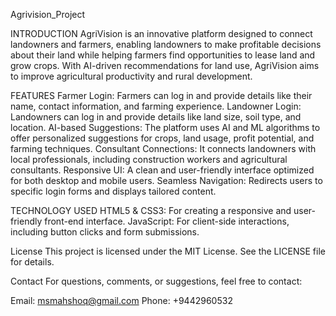 Agrivision_Project

INTRODUCTION
AgriVision is an innovative platform designed to connect landowners and farmers, enabling landowners to make profitable decisions about their land while helping farmers find opportunities to lease land and grow crops. With AI-driven recommendations for land use, AgriVision aims to improve agricultural productivity and rural development.

FEATURES
Farmer Login: Farmers can log in and provide details like their name, contact information, and farming experience.
Landowner Login: Landowners can log in and provide details like land size, soil type, and location.
AI-based Suggestions: The platform uses AI and ML algorithms to offer personalized suggestions for crops, land usage, profit potential, and farming techniques.
Consultant Connections: It connects landowners with local professionals, including construction workers and agricultural consultants.
Responsive UI: A clean and user-friendly interface optimized for both desktop and mobile users.
Seamless Navigation: Redirects users to specific login forms and displays tailored content.

TECHNOLOGY USED
HTML5 & CSS3: For creating a responsive and user-friendly front-end interface.
JavaScript: For client-side interactions, including button clicks and form submissions.

License
This project is licensed under the MIT License. See the LICENSE file for details.

Contact
For questions, comments, or suggestions, feel free to contact:

Email: msmahshoq@gmail.com
Phone: +9442960532
